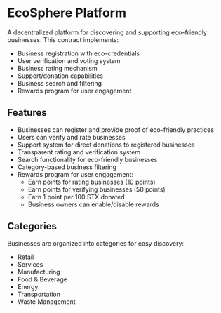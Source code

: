 # EcoSphere Platform

A decentralized platform for discovering and supporting eco-friendly businesses. This contract implements:

- Business registration with eco-credentials
- User verification and voting system
- Business rating mechanism
- Support/donation capabilities
- Business search and filtering
- Rewards program for user engagement

## Features

- Businesses can register and provide proof of eco-friendly practices
- Users can verify and rate businesses
- Support system for direct donations to registered businesses
- Transparent rating and verification system
- Search functionality for eco-friendly businesses
- Category-based business filtering
- Rewards program for user engagement:
  - Earn points for rating businesses (10 points)
  - Earn points for verifying businesses (50 points)
  - Earn 1 point per 100 STX donated
  - Business owners can enable/disable rewards

## Categories

Businesses are organized into categories for easy discovery:
- Retail
- Services
- Manufacturing
- Food & Beverage
- Energy
- Transportation
- Waste Management
